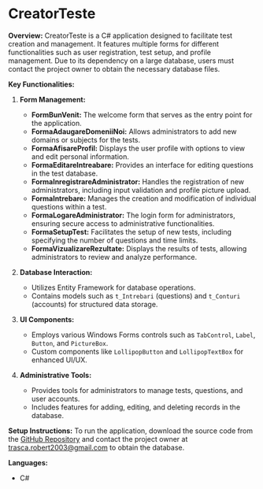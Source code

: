 # CreatorTeste

**Overview:**
CreatorTeste is a C# application designed to facilitate test creation and management. It features multiple forms for different functionalities such as user registration, test setup, and profile management. Due to its dependency on a large database, users must contact the project owner to obtain the necessary database files.

**Key Functionalities:**

1. **Form Management:**
   - **FormBunVenit:** The welcome form that serves as the entry point for the application.
   - **FormaAdaugareDomeniiNoi:** Allows administrators to add new domains or subjects for the tests.
   - **FormaAfisareProfil:** Displays the user profile with options to view and edit personal information.
   - **FormaEditareIntreabare:** Provides an interface for editing questions in the test database.
   - **FormaInregistrareAdministrator:** Handles the registration of new administrators, including input validation and profile picture upload.
   - **FormaIntrebare:** Manages the creation and modification of individual questions within a test.
   - **FormaLogareAdministrator:** The login form for administrators, ensuring secure access to administrative functionalities.
   - **FormaSetupTest:** Facilitates the setup of new tests, including specifying the number of questions and time limits.
   - **FormaVizualizareRezultate:** Displays the results of tests, allowing administrators to review and analyze performance.

2. **Database Interaction:**
   - Utilizes Entity Framework for database operations.
   - Contains models such as `t_Intrebari` (questions) and `t_Conturi` (accounts) for structured data storage.

3. **UI Components:**
   - Employs various Windows Forms controls such as `TabControl`, `Label`, `Button`, and `PictureBox`.
   - Custom components like `LollipopButton` and `LollipopTextBox` for enhanced UI/UX.

4. **Administrative Tools:**
   - Provides tools for administrators to manage tests, questions, and user accounts.
   - Includes features for adding, editing, and deleting records in the database.

**Setup Instructions:**
To run the application, download the source code from the [GitHub Repository](https://github.com/clk11/CreatorTeste) and contact the project owner at trasca.robert2003@gmail.com to obtain the database.

**Languages:**
- C#

